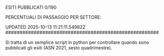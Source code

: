 ESITI PUBBLICATI 0/190 

PERCENTUALI DI PASSAGGIO PER SETTORE:

UPDATED 2025-10-13 11:21:11.549822
###################################################### 

Si tratta di un semplice script in python per controllare quando sono pubblicati gli esiti (ASN 2021, sesto quadrimestre).

